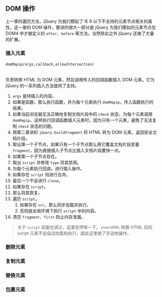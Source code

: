 ## DOM 操作

上一章的遍历方法，jQuery 为我们模拟了 IE 9 以下不支持的元素节点相关的属性。这一章的 DOM 操作，要讲的很大一部分是 jQuery 为我们模拟的元素节点在 DOM4 中才被定义的 `after`、`before` 等方法。当然除此之外 jQuery 还做了大量的扩展。

### 插入元素

###### `domMapip(args,callback,allowIntersection)`

负责转换 HTML 为 DOM 元素，然后调用传入的回调函数插入 DOM 元素。它为 jQuery 的一系列插入方法提供了支持。

1. `args` 是待插入的内容。
 1. 如果是函数，那么执行函数，并为每个元素执行 `domMapip`，传入函数执行的结果。
 2. 如果当前浏览器无法正确地复制文档片段中的 `check` 状态，为每个元素调用 `domMapip`，这样执行回调函数插入元素时，因为只有一个元素，避免了无法复制 `check` 状态的问题。
2. 用第二章讲的 `jQuery.buildFragment` 将 HTML 转为 DOM 元素，返回安全文档片段。
3. 取出第一个子节点，如果只有一个子节点那么用它覆盖文档片段变量 `fragment`，因为直接插入子节点比插入文档片段要快一点。
4. 如果第一个子节点存在。
 1. 取出 `script` 并修改 `type` 将其禁用。 
 1. 为每个元素执行回调，进行插入操作。
 2. 如果存在 `script` 则进行合并。
 3. 最后一个不会进行 `clone`。
5. 如果存在 `script`。
 1. 那么将其恢复。
 2. 遍历 `script`。
     1. 如果存在 `src`，那么同步加载并执行。
     2. 否则就全局环境下执行 `script` 中的内容。   
6. 清空 `fragment`、`first` 防止内存泄漏。 

> 关于 `script` 前面也讲过，这里在啰嗦一下。`innerHTML` 转换 HTML 后的 script 元素不会自动加载和执行，因此这里做了手动地操作。

### 删除元素

### 复制元素

### 替换元素

### 包裹元素